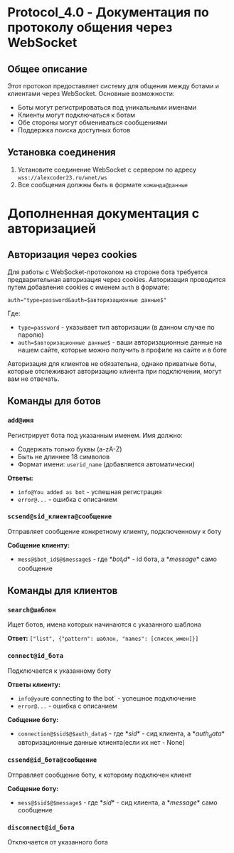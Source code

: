 # Protocol_4.0 - Документация по протоколу общения через WebSocket

## Общее описание

Этот протокол предоставляет систему для общения между ботами и клиентами через WebSocket. Основные возможности:
- Боты могут регистрироваться под уникальными именами
- Клиенты могут подключаться к ботам
- Обе стороны могут обмениваться сообщениями
- Поддержка поиска доступных ботов

## Установка соединения

1. Установите соединение WebSocket с сервером по адресу `wss://alexcoder23.ru/wnet/ws`
2. Все сообщения должны быть в формате `команда@данные`
# Дополненная документация с авторизацией

## Авторизация через cookies

Для работы с WebSocket-протоколом на стороне бота требуется предварительная авторизация через cookies. Авторизация проводится путем добавления cookies с именем `auth` в формате:

```
auth="type=password&auth=$авторизационные данные$"
```

Где:
- `type=password` - указывает тип авторизации (в данном случае по паролю)
- `auth=$авторизационные данные$` - ваши авторизационные данные на нашем сайте, которые можно получить в профиле на сайте и в боте

Авторизация для клиентов не обязательна, однако приватные боты, которые отслеживают авторизацию клиента при подключении, могут вам не отвечать.

## Команды для ботов

### `add@имя`
Регистрирует бота под указанным именем. Имя должно:
- Содержать только буквы (a-zA-Z)
- Быть не длиннее 18 символов
- Формат имени: `userid_name` (добавляется автоматически)

**Ответы:**
- `info@You added as bot` - успешная регистрация
- `error@...` - ошибка с описанием

### `scsend@sid_клиента@сообщение`
Отправляет сообщение конкретному клиенту, подключенному к боту

**Собщение клиенту:**
- `mess@$bot_id$@$message$` - где \*$bot_id$\* - id бота, а \*$message$\* само сообщение

## Команды для клиентов

### `search@шаблон`
Ищет ботов, имена которых начинаются с указанного шаблона

**Ответ:** `["list", {"pattern": шаблон, "names": [список_имен]}]`

### `connect@id_бота`
Подключается к указанному боту

**Ответы клиенту:**
- `info@you`re connecting to the bot` - успешное подключение
- `error@...` - ошибка с описанием

**Собщение боту:**
- `connection@$sid$@$auth_data$` - где \*$sid$\* - сид клиента, а \*$auth_data$\* авторизационные данные клиента(если их нет - None)

### `cssend@id_бота@сообщение`
Отправляет сообщение боту, к которому подключен клиент

**Собщение боту:**
- `mess@$sid$@$message$` - где \*$sid$\* - сид клиента, а \*$message$\* само сообщение

### `disconnect@id_бота`
Отключается от указанного бота
